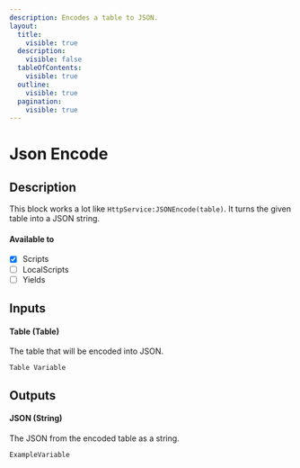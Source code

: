 ```yaml
---
description: Encodes a table to JSON.
layout:
  title:
    visible: true
  description:
    visible: false
  tableOfContents:
    visible: true
  outline:
    visible: true
  pagination:
    visible: true
---
```


# Json Encode

## Description

This block works a lot like `HttpService:JSONEncode(table)`. It turns the given table into a JSON string. 

#### Available to

* [x] Scripts
* [ ] LocalScripts
* [ ] Yields

## Inputs

#### Table (Table)

The table that will be encoded into JSON.

```
Table Variable
```

## Outputs

#### JSON (String)

The JSON from the encoded table as a string.

```
ExampleVariable
```
